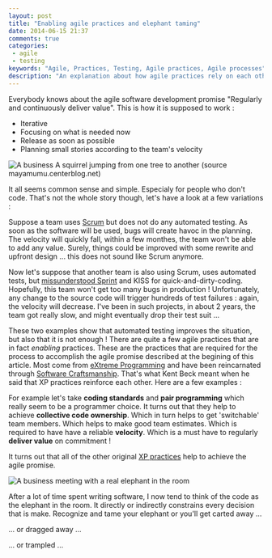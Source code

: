 ```yaml
---
layout: post
title: "Enabling agile practices and elephant taming"
date: 2014-06-15 21:37
comments: true
categories:
 - agile
 - testing
keywords: "Agile, Practices, Testing, Agile practices, Agile processes"
description: "An explanation about how agile practices rely on each other. It highlights the point that it is not possible to achieve true agility without technical practices."
---
```

Everybody knows about the agile software development promise "Regularly and continuously deliver value". This is how it is supposed to work :

* Iterative
* Focusing on what is needed now
* Release as soon as possible
* Planning small stories according to the team's velocity

![A business A squirrel jumping from one tree to another (source mayamumu.centerblog.net)]({{site.url}}/imgs/2014-06-15-enabling-agile-practices-and-elephant-taming/squirrel.jpg)

It all seems common sense and simple. Especialy for people who don't code. That's not the whole story though, let's have a look at a few variations :

Suppose a team uses [Scrum](http://www.scrum.org) but does not do any automated testing. As soon as the software will be used, bugs will create havoc in the planning. The velocity will quickly fall, within a few monthes, the team won't be able to add any value. Surely, things could be improved with some rewrite and upfront design ... this does not sound like Scrum anymore.

Now let's suppose that another team is also using Scrum, uses automated tests, but [missunderstood Sprint](/sprints-are-not-sprints/) and KISS for quick-and-dirty-coding. Hopefully, this team won't get too many bugs in production ! Unfortunately, any change to the source code will trigger hundreds of test failures : again, the velocity will decrease. I've been in such projects, in about 2 years, the team got really slow, and might eventually drop their test suit ...

These two examples show that automated testing improves the situation, but also that it is not enough ! There are quite a few agile practices that are in fact *enabling* practices. These are the practices that are required for the process to accomplish the agile promise described at the begining of this article. Most come from [eXtreme Programming](http://www.extremeprogramming.org/) and have been reincarnated through [Software Craftsmanship](http://manifesto.softwarecraftsmanship.org/). That's what Kent Beck meant when he said that XP practices reinforce each other. Here are a few examples :

For example let's take **coding standards** and **pair programming** which really seem to be a programmer choice.
It turns out that they help to achieve **collective code ownership**.
Which in turn helps to get 'switchable' team members.
Which helps to make good team estimates.
Which is required to have have a reliable **velocity**.
Which is a must have to regularly **deliver value** on commitment !

It turns out that all of the other original [XP practices](http://www.extremeprogramming.org/rules.html) help to achieve the agile promise.

![A business meeting with a real elephant in the room]({{site.url}}/imgs/2014-06-15-enabling-agile-practices-and-elephant-taming/elephant-in-the-room.jpg)

After a lot of time spent writing software, I now tend to think of the code as the elephant in the room. It directly or indirectly constrains every decision that is make. Recognize and tame your elephant or you'll get carted away ...

... or dragged away ...

... or trampled ...
